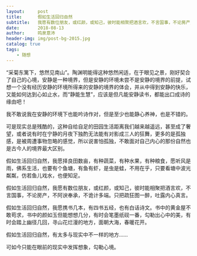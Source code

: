 ```yaml
---
layout:     post
title:      假如生活回归自然
subtitle:   我愿有数位朋友，或红颜，或知己，彼时能相聚把酒言欢，不言国事，不论房产，不阿谀奉承，不诡计多端。只把疏狂图一醉，吐露内心真言。
date:       2018-08-13
author:     鸣泉意沛
header-img: img/post-bg-2015.jpg
catalog: true
tags:
    - 随想
---
```


“采菊东篱下，悠然见南山”。陶渊明能得这种悠然闲适，在于眼见之景，刚好契合了自己的心境，安静是一种境界，但是安静的环境未尝不是安静的境界的前提，试想一个没有经历安静的环境所得来的安静的境界的体会，并从中得到安静的快乐，又能如何达到心如止水，而“静能生慧”，应该是但凡能安静读书，都能出口成诗的缘由吧！

我不敢说我在安静的环境下也能吟诗作对，但是至少也能静心养神，也是不错的。

可是现实总是残酷的，这种自给自足的田园生活距离我们越来越遥远，甚至成了奢望，或者说有时在宁静的月夜下独酌无法能有对影成三人的狂舞，更多的是孤独感，是被周遭事物忽略的感觉，所以说害怕孤独，不敢面对自己内心的那份自然也是古今人的境界最大区别。

假如生活回归自然，我愿择良田数亩，有种蔬菜，有种水果，有种粮食，愿听风是雨，佛系生活，也要有个鱼塘，有鱼有虾，是虫是蛙，不用在乎，只要看塘中波光粼粼，仿若鱼儿戏水，也便知足。

假如生活回归自然，我愿有数位朋友，或红颜，或知己，彼时能相聚把酒言欢，不言国事，不论房产，不阿谀奉承，不诡计多端。只把疏狂图一醉，吐露内心真言。

假如生活回归自然，我愿携书几本，有四书五经，也有白话诗文。书中的黄金屋不敢苟求，书中的颜如玉但能想想几分，有时会笔墨纸砚一番，勾勒出心中的美，有时会踏上幽径几回，寻山花烂漫的地方，面朝大海，春暖花开。

假如生活回归自然，有太多与现实中不一样的地方……

可如今只能在眼前的现实中发挥想象，勾勒心境。
